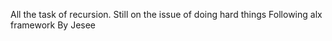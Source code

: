 All the task of recursion.
Still on the issue of doing hard things
Following alx framework
By Jesee
